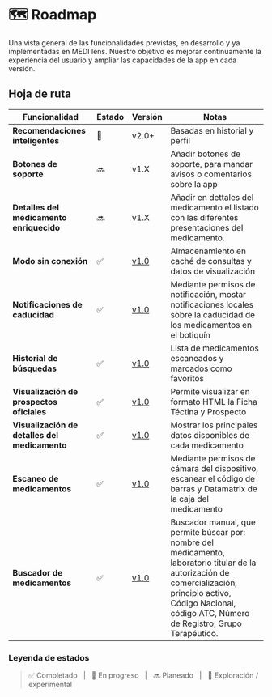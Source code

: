 # 🗺️ Roadmap

Una vista general de las funcionalidades previstas, en desarrollo y ya implementadas en <span class="logo-colored">MEDI lens</span>. Nuestro objetivo es mejorar continuamente la experiencia del usuario y ampliar las capacidades de la app en cada versión.

## Hoja de ruta

| Funcionalidad                                | Estado         | Versión       | Notas                                |
|---------------------------------------------|----------------|----------------|---------------------------------------|
| **Recomendaciones inteligentes**                | 🧪 | v2.0+ | Basadas en historial y perfil         |
| **Botones de soporte**                          | 🔜 | v1.X | Añadir botones de soporte, para mandar avisos o comentarios sobre la app |
| **Detalles del medicamento enriquecido**        | 🔜   | v1.X | Añadir en dettales del medicamento el listado con las diferentes presentaciones del medicamento. |
| **Modo sin conexión**                           | ✅ | [v1.0](/changelog#_1-0-0-2025-xx-xx-lanzamiento-inicial) | Almacenamiento en caché de consultas y datos de visualización             |
| **Notificaciones de caducidad**                 | ✅ | [v1.0](/changelog#_1-0-0-2025-xx-xx-lanzamiento-inicial) | Mediante permisos de notificación, mostar notificaciones locales sobre la caducidad de los medicamentos en el botiquín        |
| **Historial de búsquedas**                      | ✅ | [v1.0](/changelog#_1-0-0-2025-xx-xx-lanzamiento-inicial) | Lista de medicamentos escaneados y marcados como favoritos                    |
| **Visualización de prospectos oficiales**       | ✅ | [v1.0](/changelog#_1-0-0-2025-xx-xx-lanzamiento-inicial) | Permite visualizar en formato HTML la Ficha Téctina y Prospecto     |
| **Visualización de detalles del medicamento**   | ✅ | [v1.0](/changelog#_1-0-0-2025-xx-xx-lanzamiento-inicial) | Mostrar los principales datos disponibles de cada medicamento     |
| **Escaneo de medicamentos**                   | ✅ | [v1.0](/changelog#_1-0-0-2025-xx-xx-lanzamiento-inicial) | Mediante permisos de cámara del dispositivo, escanear el código de barras y Datamatrix de la caja del medicamento         |
| **Buscador de medicamentos**                    | ✅ | [v1.0](/changelog#_1-0-0-2025-xx-xx-lanzamiento-inicial) | Buscador manual, que permite búscar por: nombre del medicamento, laboratorio titular de la autorización de comercialización, principio activo, Código Nacional, código ATC, Número de Registro, Grupo Terapéutico.     |

### Leyenda de estados
> ✅ Completado &nbsp; | &nbsp; 🚧 En progreso &nbsp; | &nbsp; 🔜 Planeado &nbsp; | &nbsp; 🧪 Exploración / experimental